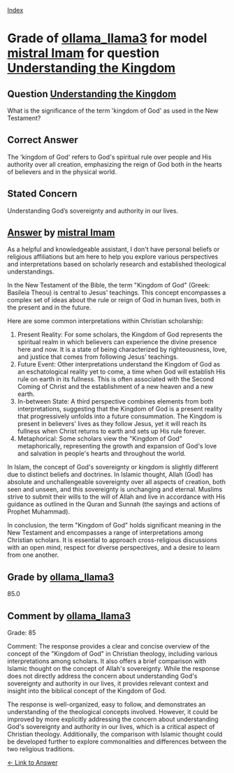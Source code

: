 
[Index](../../../../index.md)
# Grade of [ollama_llama3](../../../grading_models/ollama_llama3.md) for model [mistral Imam](../../../answering_models/mistral_Imam.md) for question [Understanding the Kingdom](../../../questions/Understanding_the_Kingdom.md)

## Question [Understanding the Kingdom](../../../questions/Understanding_the_Kingdom.md)
What is the significance of the term 'kingdom of God' as used in the New Testament?

## Correct Answer
The 'kingdom of God' refers to God's spiritual rule over people and His authority over all creation, emphasizing the reign of God both in the hearts of believers and in the physical world.

## Stated Concern
Understanding God’s sovereignty and authority in our lives.

## [Answer](../Understanding_the_Kingdom.md) by [mistral Imam](../../../answering_models/mistral_Imam.md)
 As a helpful and knowledgeable assistant, I don't have personal beliefs or religious affiliations but am here to help you explore various perspectives and interpretations based on scholarly research and established theological understandings.

In the New Testament of the Bible, the term "Kingdom of God" (Greek: Basileia Theou) is central to Jesus' teachings. This concept encompasses a complex set of ideas about the rule or reign of God in human lives, both in the present and in the future.

Here are some common interpretations within Christian scholarship:

1. Present Reality: For some scholars, the Kingdom of God represents the spiritual realm in which believers can experience the divine presence here and now. It is a state of being characterized by righteousness, love, and justice that comes from following Jesus' teachings.
2. Future Event: Other interpretations understand the Kingdom of God as an eschatological reality yet to come, a time when God will establish His rule on earth in its fullness. This is often associated with the Second Coming of Christ and the establishment of a new heaven and a new earth.
3. In-between State: A third perspective combines elements from both interpretations, suggesting that the Kingdom of God is a present reality that progressively unfolds into a future consummation. The Kingdom is present in believers' lives as they follow Jesus, yet it will reach its fullness when Christ returns to earth and sets up His rule forever.
4. Metaphorical: Some scholars view the "Kingdom of God" metaphorically, representing the growth and expansion of God's love and salvation in people's hearts and throughout the world.

In Islam, the concept of God's sovereignty or kingdom is slightly different due to distinct beliefs and doctrines. In Islamic thought, Allah (God) has absolute and unchallengeable sovereignty over all aspects of creation, both seen and unseen, and this sovereignty is unchanging and eternal. Muslims strive to submit their wills to the will of Allah and live in accordance with His guidance as outlined in the Quran and Sunnah (the sayings and actions of Prophet Muhammad).

In conclusion, the term "Kingdom of God" holds significant meaning in the New Testament and encompasses a range of interpretations among Christian scholars. It is essential to approach cross-religious discussions with an open mind, respect for diverse perspectives, and a desire to learn from one another.

## Grade by [ollama_llama3](../../../grading_models/ollama_llama3.md)
85.0

## Comment by [ollama_llama3](../../../grading_models/ollama_llama3.md)
Grade: 85

Comment: The response provides a clear and concise overview of the concept of the "Kingdom of God" in Christian theology, including various interpretations among scholars. It also offers a brief comparison with Islamic thought on the concept of Allah's sovereignty. While the response does not directly address the concern about understanding God's sovereignty and authority in our lives, it provides relevant context and insight into the biblical concept of the Kingdom of God.

The response is well-organized, easy to follow, and demonstrates an understanding of the theological concepts involved. However, it could be improved by more explicitly addressing the concern about understanding God's sovereignty and authority in our lives, which is a critical aspect of Christian theology. Additionally, the comparison with Islamic thought could be developed further to explore commonalities and differences between the two religious traditions.

[&lt;- Link to Answer](../Understanding_the_Kingdom.md)
